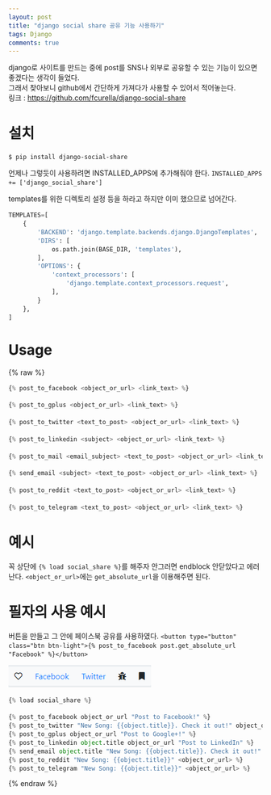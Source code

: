```yaml
---
layout: post
title: "django social share 공유 기능 사용하기"
tags: Django
comments: true
---
```


django로 사이트를 만드는 중에 post를 SNS나 외부로 공유할 수 있는 기능이 있으면 좋겠다는 생각이 들었다.  
그래서 찾아보니 github에서 간단하게 가져다가 사용할 수 있어서 적어놓는다.  
링크 : <https://github.com/fcurella/django-social-share>  

# 설치
`$ pip install django-social-share`

언제나 그렇듯이 사용하려면 INSTALLED_APPS에 추가해줘야 한다.
`INSTALLED_APPS += ['django_social_share']`

templates를 위한 디렉토리 설정 등을 하라고 하지만 이미 했으므로 넘어간다.
```python
TEMPLATES=[
    {
        'BACKEND': 'django.template.backends.django.DjangoTemplates',
        'DIRS': [
            os.path.join(BASE_DIR, 'templates'),
        ],
        'OPTIONS': {
            'context_processors': [
                'django.template.context_processors.request',
            ],
        }
    },
]
```
# Usage

{% raw %}
```python
{% post_to_facebook <object_or_url> <link_text> %}

{% post_to_gplus <object_or_url> <link_text> %}

{% post_to_twitter <text_to_post> <object_or_url> <link_text> %}

{% post_to_linkedin <subject> <object_or_url> <link_text> %}

{% post_to_mail <email_subject> <text_to_post> <object_or_url> <link_text> %}

{% send_email <subject> <text_to_post> <object_or_url> <link_text> %}

{% post_to_reddit <text_to_post> <object_or_url> <link_text> %}

{% post_to_telegram <text_to_post> <object_or_url> <link_text> %}
```


# 예시
꼭 상단에 `{% load social_share %}`를 해주자 안그러면 endblock 안닫았다고 에러난다.
`<object_or_url>`에는 `get_absolute_url`을 이용해주면 된다.

# 필자의 사용 예시

버튼을 만들고 그 안에 페이스북 공유를 사용하였다.
`<button type="button" class="btn btn-light">{% post_to_facebook post.get_absolute_url "Facebook" %}</button>`

<img src="/images/social_ex.PNG">


```python
{% load social_share %}

{% post_to_facebook object_or_url "Post to Facebook!" %}
{% post_to_twitter "New Song: {{object.title}}. Check it out!" object_or_url "Post to Twitter" %}
{% post_to_gplus object_or_url "Post to Google+!" %}
{% post_to_linkedin object.title object_or_url "Post to LinkedIn" %}
{% send_email object.title "New Song: {{object.title}}. Check it out!" object_or_url "Share via email" %}
{% post_to_reddit "New Song: {{object.title}}" <object_or_url> %}
{% post_to_telegram "New Song: {{object.title}}" <object_or_url> %}
```
{% endraw %}
